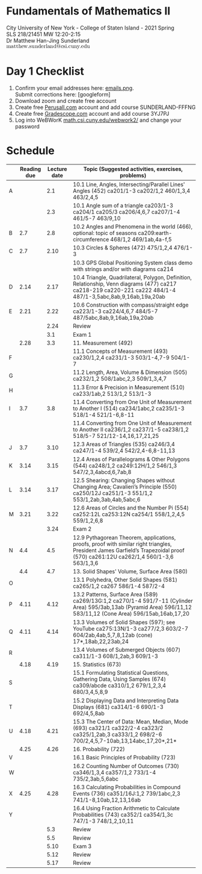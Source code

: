 # Fundamentals of Mathematics II
City University of New York - College of Staten Island - 2021 Spring  
SLS 218/21451 MW 12:20-2:15  
Dr Matthew Han-Jing Sunderland  
![other](../other2.png)

# Day 1 Checklist
1. Confirm your email addresses here: [emails.png](./emails.png).  
   Submit corrections here: [googleform]
1. Download zoom and create free account
1. Create free [Perusall.com](https://www.perusall.com) account and add course SUNDERLAND-FFFNG  
1. Create free [Gradescope.com](https://www.gradescope.com) account and add course 3YJ7PJ  
1. Log into WeBWorK [math.csi.cuny.edu/webwork2/](https://www.math.csi.cuny.edu/webwork2/Math218_21451_Sunderland_S21/) and change your password

# Schedule
|   | Reading due | Lecture date | Topic (Suggested activities, exercises, problems) |
| - | ---- | ---- | - |
| A |      | 2.1  | 10.1 Line, Angles, Intersecting/Parallel Lines' Angles (452) ca201/1-3 ca202/1,2 460/1,3,4 463/2,4,5 |
|   |      | 2.3  | 10.1 Angle sum of a triangle ca203/1-3 ca204/1 ca205/3 ca206/4,6,7 ca207/1-4 461/5-7 463/9,10 |
| B | 2.7  | 2.8  | 10.2 Angles and Phenomena in the world (466), optional: topic of seasons ca209:earth-circumference 468/1,2 469/1ab,4a-f,5 |
| C | 2.7  | 2.10 | 10.3 Circles & Spheres (472) 475/1,2,4 476/1-3 |
|   |      |      | 10.3 GPS Global Positioning System class demo with strings and/or with diagrams ca214 |
| D | 2.14 | 2.17 | 10.4 Triangle, Quadrilateral, Polygon, Definition, Relationship, Venn diagrams (477) ca217 ca218-219 ca220-221 ca222 484/1-4 487/1-3,5abc,8ab,9,16ab,19a,20ab |
| E | 2.21 | 2.22 | 10.6 Construction with compass/straight edge ca223/1-3 ca224/4,6,7 484/5-7 487/5abc,8ab,9,16ab,19a,20ab |
|   |      | 2.24 | Review |
|   |      | 3.1  | Exam 1 |
|   | 2.28 | 3.3  | 11. Measurement (492) |
| F |      |      | 11.1 Concepts of Measurement (493) ca230/1,2,4 ca231/1-3 503/1-4,7-9 504/1-7 |
| G |      |      | 11.2 Length, Area, Volume & Dimension (505) ca232/1,2 508/1abc,2,3 509/1,3,4,7 |
| H |      |      | 11.3 Error & Precision in Measurement (510) ca233/1ab,2 513/1,2 513/1-3 |
| I | 3.7  | 3.8  | 11.4 Converting from One Unit of Measurement to Another I (514) ca234/1abc,2 ca235/1-3 518/1-4 521/1-6,8-11 |
|   |      |      | 11.4 Converting from One Unit of Measurement to Another II ca236/1,2 ca237/1-5 ca238/1,2 518/5-7 521/12-14,16,17,21,25 |
| J | 3.7  | 3.10 | 12.3 Areas of Triangles (535) ca246/3,4 ca247/1-4 539/2,4 542/2,4-6,8-11,13 |
| K | 3.14 | 3.15 | 12.4 Areas of Parallelograms & Other Polygons (544) ca248/1,2 ca249:12H/1,2 546/1,3 547/2,3,4abcd,6,7ab,8 |
| L | 3.14 | 3.17 | 12.5 Shearing: Changing Shapes without Changing Area; Cavalieri’s Principle (550) ca250/12J ca251/1-3 551/1,2 553/1,2ab,3ab,4ab,5abc,6 |
| M | 3.21 | 3.22 | 12.6 Areas of Circles and the Number Pi (554) ca252:12L ca253:12N ca254/1 558/1,2,4,5 559/1,2,6,8 |
|   |      | 3.24 | Exam 2 |
| N | 4.4  | 4.5  | 12.9 Pythagorean Theorem, applications, proofs, proof with similar right triangles, President James Garfield’s Trapezoidal proof (570) ca261:12U ca262/1,4 560/1-3,6 563/1,3,6 |
|   | 4.4  | 4.7  | 13. Solid Shapes' Volume, Surface Area (580) |
| O |      |      | 13.1 Polyhedra, Other Solid Shapes (581) ca265/1,2 ca267 586/1-4 587/2-4 |
| P | 4.11 | 4.12 | 13.2 Patterns, Surface Area (589) ca269/13G:1,2 ca270/1-4 591/7-11 (Cylinder Area) 595/3ab,13ab (Pyramid Area) 596/11,12 583/11,12 (Cone Area) 596/15ab,16ab,17,20 |
| Q | 4.11 | 4.14 | 13.3 Volumes of Solid Shapes (597); see YouTube ca275:13N/1-3 ca277/2,3 603/2-7 604/2ab,4ab,5,7,8,12ab (cone) 17*,18ab,22,23ab,24 |
| R |      |      | 13.4 Volumes of Submerged Objects (607) ca311/1-3 608/1,2ab,3 609/1-3 |
|   | 4.18 | 4.19 | 15. Statistics (673) |
| S |      |      | 15.1 Formulating Statistical Questions, Gathering Data, Using Samples (674) ca309/abcde ca310/1,2 679/1,2,3,4 680/3,4,5,8,9 |
| T |      |      | 15.2 Displaying Data and Interpreting Data Displays (681) ca314/1-6 690/1-3 692/4,5,8ab|
| U | 4.18 | 4.21 | 15.3 The Center of Data: Mean, Median, Mode (693) ca321/1 ca322/2-4 ca323/2 ca325/1,2ab,3 ca333/1,2 698/2-6 700/2,4,5,7-10ab,13,14abc,17,20*,21* |
|   | 4.25 | 4.26 | 16. Probability (722) |
| V |      |      | 16.1 Basic Principles of Probability (723) |
| W |      |      | 16.2 Counting Number of Outcomes (730) ca346/1,3,4 ca357/1,2 733/1-4 735/2,3ab,5,6abc |
| X | 4.25 | 4.28 | 16.3 Calculating Probabilities in Compound Events (736) ca351/16J:1,2 739/1abc,2,3 741/1-8,10ab,12,13,16ab |
| Y |      |      | 16.4 Using Fraction Arithmetic to Calculate Probabilities (743) ca352/1 ca354/1,3c 747/1-3 748/1,2,10,11 |
|   |      | 5.3  | Review |
|   |      | 5.5  | Review |
|   |      | 5.10 | Exam 3 |
|   |      | 5.12 | Review |
|   |      | 5.17 | Review |
